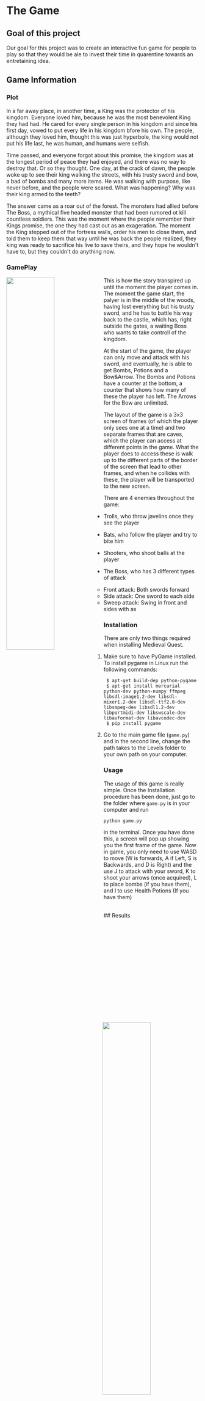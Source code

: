 # The Game

## Goal of this project

Our goal for this project was to create an interactive fun game for people to play so that they would be ale to invest their time in quarentine towards an entretaining idea.

## Game Information

### Plot

In a far away place, in another time, a King was the protector of his kingdom. Everyone loved him, because he was the most benevolent King they had had. He cared for every single person in his kingdom and since his first day, vowed to put every life in his kingdom bfore his own. The people, although they loved him, thought this was just hyperbole, the king would not put his life last, he was human, and humans were selfish. 

Time passed, and everyone forgot about this promise, the kingdom was at the longest period of peace they had enjoyed, and there was no way to destroy that. Or so they thought. One day, at the crack of dawn, the people woke up to see their king walking the streets, with his trusty sword and bow, a bad of bombs and many more items. He was walking with purpose, like never before, and the people were scared. What was happening? Why was their king armed to the teeth?

The answer came as a roar out of the forest. The monsters had allied before The Boss, a mythical five headed monster that had been rumored ot kill countless soldiers. This was the moment where the people remember their Kings promise, the one they had cast out as an exageration. The moment the King stepped out of the fortress walls, order his men to close them, and told them to keep them that way until he was back the people realized, they king was ready to sacrifice his live to save theirs, and they hope he wouldn't have to, but they couldn't do anything now.

### GamePlay

<img src="images/king.png" align="left" width="50%">
This is how the story transpired up until the moment the player comes in. The moment the game start, the palyer is in the middle of the woods, having lost everything but his trusty sword, and he has to battle his way back to the castle, which has, right outside the gates, a waiting Boss who wants to take controll of the kingdom.<br>

At the start of the game, the player can only move and attack with his sword, and eventually, he is able to get Bombs, Potions and a Bow&Arrow. The Bombs and Potions have a counter at the bottom, a counter that shows how many of these the player has left. The Arrows for the Bow are unlimited.

The layout of the game is a 3x3 screen of frames (of which the player only sees one at a time) and two separate frames that are caves, which the player can access at different points in the game. What the player does to access these is walk up to the different parts of the border of the screen that lead to other frames, and when he collides with these, the player will be transported to the new screen.

<img src="images/enemies.png" align="right" width="50%">

There are 4 enemies throughout the game: 

- Trolls, who throw javelins once they see the player <br>
  
- Bats, who follow the player and try to bite him <br>
  
- Shooters, who shoot balls at the player <br>
  
- The Boss, who has 3 different types of attack<br>
  * Front attack: Both swords forward <br>
  * Side attack: One sword to each side <br>
  * Sweep attack: Swing in front and sides with ax <br>


### Installation

There are only two things required when installing Medieval Quest. 
1. Make sure to have PyGame installed.
  To install pygame in Linux run the following commands:
 ```
  $ apt-get build-dep python-pygame
  $ apt-get install mercurial python-dev python-numpy ffmpeg libsdl-image1.2-dev libsdl-mixer1.2-dev libsdl-ttf2.0-dev libsmpeg-dev libsdl1.2-dev libportmidi-dev libswscale-dev libavformat-dev libavcodec-dev
  $ pip install pygame
 ```
2. Go to the main game file (`game.py`) and in the second line, change the path takes to the Levels folder to your own path on your computer.

### Usage

The usage of this game is really simple. Once the Installation procedure has been done, just go to the folder where `game.py` is in your computer and run
```
python game.py
```
in the terminal. Once you have done this, a screen will pop up showing you the first frame of the game. Now in game, you only need to use WASD to move (W is forwards, A if Left, S is Backwards, and D is Right) and the use J to attack with your sword, K to shoot your arrows (once acquired), L to place bombs (if you have them), and I to use Health Potions (If you have them)

<br>
 ## Results 
 <video>
  <source src="images/gameplay.mp4" type="video/mp4">
</video> 

## Software Impact Statement 
In our specific case, the ethical considerations of our project weren't so impactful. Since we just wanted to create a fun game for people to play with, our stakeholder were the players. The only impact on them would be having an amazing time when playing, and deciding they want more. There are no big unintended consequences qwee could think of when developing this software in real world scenarios. The only unitended consequence we could think of would be creating an amazing franchise of games that redefines gaming for all ages (just like The Legend of Zelda, the game which gave us our idea, did).

## Project evolution/narrative 

Medieval Quest was a game that evolved in a very simple and straightforward manner. When we started, we started working on three different fronts:
### Architecture
For the architecture of the game, we were able to very easily settle on what we currently use. We started by listing the classes we would need and separate them in different inheritance levels. 
<img src="images/architecture.png">
This slowly evolved into our current achitecture.The easiest way to explain it is throught a series of nested flow diagrams. The biggest one the shows the <b>overall architecture and run of the code</b> is this one.<br>
<img src="images/Overall.png">
As you can see, the most important part of this one is the <b>MainQuest</b>, which can be seen in more detail in teh following diagram.<br>
<img src="images/MainQuest.png">
As you can see,<b>MainQuest</b> has to very important parts, which can both be seen in more detail below. On the left, you can see how <b>MainLoop</b> runs, and on the right, you can see how <b>LoadSprites</b> works.
<img src="images/MainLoop.png" width="45%" align="left">
<img src="images/LoadSprites.png" width="45%" height="470px"align="right">

### Visual Design
In our case, we both had very similar ideas to what our game should look like, so we just started working on images which eventually developed into bakcgrounds, enemies, and the player.
<img src="images/visuals.png">

### Game Layout
The game layout was fairly easy to do. When we started we settled on the idea of a 3x3 grid of frames, since this was a big enough number for the world to feel semi-developed, but small enough for it to be achievable between the two of us. We also decided we should have caves, and both of us agreed that two caves seemed to be the right number of caves for our 3x3 world. Initially our overall design was the following:
<img src="images/LayoutV1.png">
Which afterwards evolved into this design (Which is the hand-drawn sketch of the design we actually use for our levels):
<img src="images/levelLayoutIdeation.png">

## Attributions
The only external sources used were:
- <a href="https://en.wikipedia.org/wiki/The_Legend_of_Zelda">The Legend of Zelda</a> as a starting idea point <br>
- PyMan tutorial as a architecture tutorial and to see how to develop the game itself
